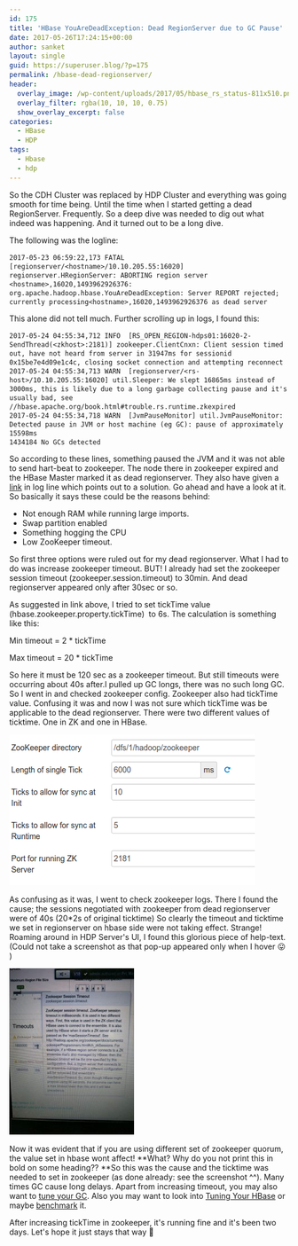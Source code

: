 ```yaml
---
id: 175
title: 'HBase YouAreDeadException: Dead RegionServer due to GC Pause'
date: 2017-05-26T17:24:15+00:00
author: sanket
layout: single
guid: https://superuser.blog/?p=175
permalink: /hbase-dead-regionserver/
header:
  overlay_image: /wp-content/uploads/2017/05/hbase_rs_status-811x510.png
  overlay_filter: rgba(10, 10, 10, 0.75)
  show_overlay_excerpt: false
categories:
  - HBase
  - HDP
tags:
  - Hbase
  - hdp
---
```


So the CDH Cluster was replaced by HDP Cluster and everything was going smooth for time being. Until the time when I started getting a dead RegionServer. Frequently. So a deep dive was needed to dig out what indeed was happening. And it turned out to be a long dive.

The following was the logline:

```
2017-05-23 06:59:22,173 FATAL [regionserver/<hostname>/10.10.205.55:16020] regionserver.HRegionServer: ABORTING region server <hostname>,16020,1493962926376: org.apache.hadoop.hbase.YouAreDeadException: Server REPORT rejected; currently processing<hostname>,16020,1493962926376 as dead server
```

This alone did not tell much. Further scrolling up in logs, I found this:

```
2017-05-24 04:55:34,712 INFO  [RS_OPEN_REGION-hdps01:16020-2-SendThread(<zkhost>:2181)] zookeeper.ClientCnxn: Client session timed out, have not heard from server in 31947ms for sessionid 0x15be7e4d09e1c4c, closing socket connection and attempting reconnect
2017-05-24 04:55:34,713 WARN  [regionserver/<rs-host>/10.10.205.55:16020] util.Sleeper: We slept 16865ms instead of 3000ms, this is likely due to a long garbage collecting pause and it's usually bad, see //hbase.apache.org/book.html#trouble.rs.runtime.zkexpired
2017-05-24 04:55:34,718 WARN  [JvmPauseMonitor] util.JvmPauseMonitor: Detected pause in JVM or host machine (eg GC): pause of approximately 15598ms
1434184 No GCs detected
```

So according to these lines, something paused the JVM and it was not able to send hart-beat to zookeeper. The node there in zookeeper expired and the HBase Master marked it as dead regionserver. They also have given a <a href="//hbase.apache.org/book.html#trouble.rs.runtime.zkexpired" target="_blank" rel="noopener noreferrer">link</a> in log line which points out to a solution. Go ahead and have a look at it. So basically it says these could be the reasons behind:

  * Not enough RAM while running large imports.
  * Swap partition enabled
  * Something hogging the CPU
  * Low ZooKeeper timeout.

So first three options were ruled out for my dead regionserver. What I had to do was increase zookeeper timeout. BUT! I already had set the zookeeper session timeout (zookeeper.session.timeout) to 30min. And dead regionserver appeared only after 30sec or so.

As suggested in link above, I tried to set tickTime value (hbase.zookeeper.property.tickTime)  to 6s. The calculation is something like this:

Min timeout = 2 * tickTime

Max timeout = 20 * tickTime

So here it must be 120 sec as a zookeeper timeout. But still timeouts were occurring about 40s after.I pulled up GC longs, there was no such long GC. So I went in and checked zookeeper config. Zookeeper also had tickTime value. Confusing it was and now I was not sure which tickTime was be applicable to the dead regionserver. There were two different values of ticktime. One in ZK and one in HBase.

![zookeeper_config](/wp-content/uploads/2017/05/zookeeper_config.png)

As confusing as it was, I went to check zookeeper logs. There I found the cause; the sessions negotiated with zookeeper from dead regionserver were of 40s (20*2s of original ticktime) So clearly the timeout and ticktime we set in regionserver on hbase side were not taking effect. Strange! Roaming around in HDP Server's UI, I found this glorious piece of help-text. (Could not take a screenshot as that pop-up appeared only when I hover 😛 )

![zookeeper-time-hint](/wp-content/uploads/2017/05/IMG_20170524_150126-225x300.jpeg)

Now it was evident that if you are using different set of zookeeper quorum, the value set in hbase wont affect! **What? Why do you not print this in bold on some heading?? **So this was the cause and the ticktime was needed to set in zookeeper (as done already: see the screenshot ^^). Many times GC cause long delays. Apart from increasing timeout, you may also want to <a href="//www.oracle.com/technetwork/java/javase/gc-tuning-6-140523.html" target="_blank" rel="noopener noreferrer">tune your GC</a>. Also you may want to look into <a href="//superuser.blog/tuning-hbase/" target="_blank" rel="noopener noreferrer">Tuning Your HBase</a> or maybe <a href="//superuser.blog/hbase-benchmarking/" target="_blank" rel="noopener noreferrer">benchmark</a> it.

After increasing tickTime in zookeeper, it's running fine and it's been two days. Let's hope it just stays that way 🙂